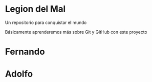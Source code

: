 # Legion del Mal
Un repositorio para conquistar el mundo

Básicamente aprenderemos más sobre Git y GitHub con este proyecto


# Fernando

# Adolfo
